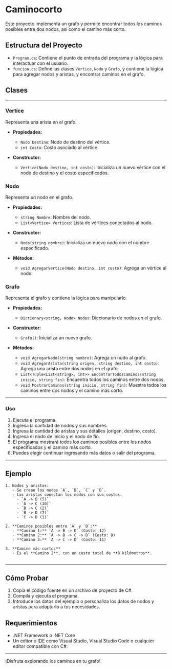 # Caminocorto

Este proyecto implementa un grafo y permite encontrar todos los caminos posibles entre dos nodos, así como el camino más corto.

## Estructura del Proyecto

- `Program.cs`: Contiene el punto de entrada del programa y la lógica para interactuar con el usuario.
- `funcion.cs`: Define las clases `Vertice`, `Nodo` y `Grafo`, y contiene la lógica para agregar nodos y aristas, y encontrar caminos en el grafo.

## Clases

---

### Vertice

Representa una arista en el grafo.

- **Propiedades:**
  - `Nodo Destino`: Nodo de destino del vértice.
  - `int Costo`: Costo asociado al vértice.

- **Constructor:**
  - `Vertice(Nodo destino, int costo)`: Inicializa un nuevo vértice con el nodo de destino y el costo especificados.



### Nodo

Representa un nodo en el grafo.

- **Propiedades:**
  - `string Nombre`: Nombre del nodo.
  - `List<Vertice> Vertices`: Lista de vértices conectados al nodo.

- **Constructor:**
  - `Nodo(string nombre)`: Inicializa un nuevo nodo con el nombre especificado.

- **Métodos:**
  - `void AgregarVertice(Nodo destino, int costo)`: Agrega un vértice al nodo.

### Grafo

Representa el grafo y contiene la lógica para manipularlo.

- **Propiedades:**
  - `Dictionary<string, Nodo> Nodos`: Diccionario de nodos en el grafo.

- **Constructor:**
  - `Grafo()`: Inicializa un nuevo grafo.

- **Métodos:**
  - `void AgregarNodo(string nombre)`: Agrega un nodo al grafo.
  - `void AgregarArista(string origen, string destino, int costo)`: Agrega una arista entre dos nodos en el grafo.
  - `List<Tuple<List<string>, int>> EncontrarTodosCaminos(string inicio, string fin)`: Encuentra todos los caminos entre dos nodos.
  - `void MostrarCaminos(string inicio, string fin)`: Muestra todos los caminos entre dos nodos y el camino más corto.

---

### Uso

1. Ejecuta el programa.
2. Ingresa la cantidad de nodos y sus nombres.
3. Ingresa la cantidad de aristas y sus detalles (origen, destino, costo).
4. Ingresa el nodo de inicio y el nodo de fin.
5. El programa mostrará todos los caminos posibles entre los nodos especificados y el camino más corto.
6. Puedes elegir continuar ingresando más datos o salir del programa.

---

## Ejemplo
```
1. Nodos y aristas:  
   - Se crean los nodos `A`, `B`, `C` y `D`.
   - Las aristas conectan los nodos con sus costos:  
     - `A -> B (5)`
     - `A -> C (10)`
     - `B -> C (2)`
     - `B -> D (7)`
     - `C -> D (1)`

2. **Caminos posibles entre `A` y `D`:**  
   - **Camino 1:** `A -> B -> D` (Costo: 12)  
   - **Camino 2:** `A -> B -> C -> D` (Costo: 8)  
   - **Camino 3:** `A -> C -> D` (Costo: 11)  

3. **Camino más corto:**  
   - Es el **Camino 2**, con un costo total de **8 kilómetros**.  


```

---

## Cómo Probar

1. Copia el código fuente en un archivo de proyecto de C#.
2. Compila y ejecuta el programa.
3. Introduce los datos del ejemplo o personaliza los datos de nodos y aristas para adaptarlo a tus necesidades.

## Requerimientos

- .NET Framework o .NET Core
- Un editor o IDE como Visual Studio, Visual Studio Code o cualquier editor compatible con C#.

---

¡Disfruta explorando los caminos en tu grafo!